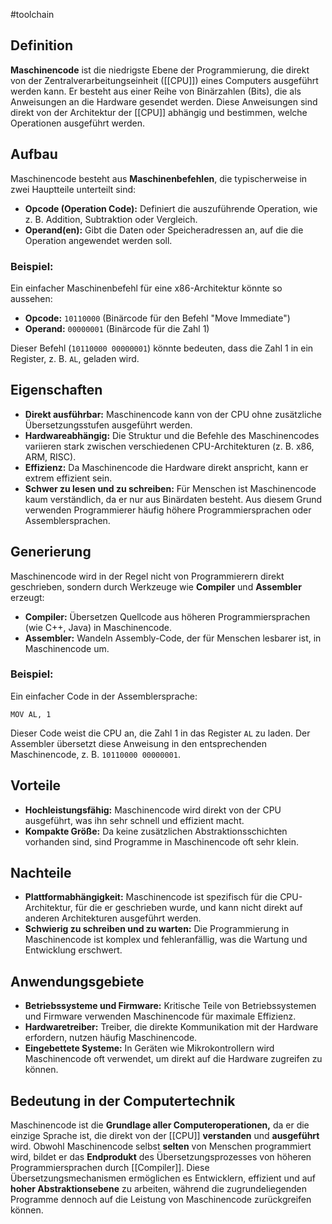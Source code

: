 #toolchain 

## Definition
**Maschinencode** ist die niedrigste Ebene der Programmierung, die direkt von der Zentralverarbeitungseinheit ([[CPU]]) eines Computers ausgeführt werden kann. Er besteht aus einer Reihe von Binärzahlen (Bits), die als Anweisungen an die Hardware gesendet werden. Diese Anweisungen sind direkt von der Architektur der [[CPU]] abhängig und bestimmen, welche Operationen ausgeführt werden.

## Aufbau
Maschinencode besteht aus **Maschinenbefehlen**, die typischerweise in zwei Hauptteile unterteilt sind:
- **Opcode (Operation Code):** Definiert die auszuführende Operation, wie z. B. Addition, Subtraktion oder Vergleich.
- **Operand(en):** Gibt die Daten oder Speicheradressen an, auf die die Operation angewendet werden soll.

### Beispiel:
Ein einfacher Maschinenbefehl für eine x86-Architektur könnte so aussehen:
- **Opcode:** `10110000` (Binärcode für den Befehl "Move Immediate")
- **Operand:** `00000001` (Binärcode für die Zahl 1)

Dieser Befehl (`10110000 00000001`) könnte bedeuten, dass die Zahl 1 in ein Register, z. B. `AL`, geladen wird.

## Eigenschaften
- **Direkt ausführbar:** Maschinencode kann von der CPU ohne zusätzliche Übersetzungsstufen ausgeführt werden.
- **Hardwareabhängig:** Die Struktur und die Befehle des Maschinencodes variieren stark zwischen verschiedenen CPU-Architekturen (z. B. x86, ARM, RISC).
- **Effizienz:** Da Maschinencode die Hardware direkt anspricht, kann er extrem effizient sein.
- **Schwer zu lesen und zu schreiben:** Für Menschen ist Maschinencode kaum verständlich, da er nur aus Binärdaten besteht. Aus diesem Grund verwenden Programmierer häufig höhere Programmiersprachen oder Assemblersprachen.

## Generierung
Maschinencode wird in der Regel nicht von Programmierern direkt geschrieben, sondern durch Werkzeuge wie **Compiler** und **Assembler** erzeugt:
- **Compiler:** Übersetzen Quellcode aus höheren Programmiersprachen (wie C++, Java) in Maschinencode.
- **Assembler:** Wandeln Assembly-Code, der für Menschen lesbarer ist, in Maschinencode um.

### Beispiel:
Ein einfacher Code in der Assemblersprache:
```assembly
MOV AL, 1
```

Dieser Code weist die CPU an, die Zahl 1 in das Register `AL` zu laden. Der Assembler übersetzt diese Anweisung in den entsprechenden Maschinencode, z. B. `10110000 00000001`.

## Vorteile

- **Hochleistungsfähig:** Maschinencode wird direkt von der CPU ausgeführt, was ihn sehr schnell und effizient macht.
- **Kompakte Größe:** Da keine zusätzlichen Abstraktionsschichten vorhanden sind, sind Programme in Maschinencode oft sehr klein.

## Nachteile

- **Plattformabhängigkeit:** Maschinencode ist spezifisch für die CPU-Architektur, für die er geschrieben wurde, und kann nicht direkt auf anderen Architekturen ausgeführt werden.
- **Schwierig zu schreiben und zu warten:** Die Programmierung in Maschinencode ist komplex und fehleranfällig, was die Wartung und Entwicklung erschwert.

## Anwendungsgebiete

- **Betriebssysteme und Firmware:** Kritische Teile von Betriebssystemen und Firmware verwenden Maschinencode für maximale Effizienz.
- **Hardwaretreiber:** Treiber, die direkte Kommunikation mit der Hardware erfordern, nutzen häufig Maschinencode.
- **Eingebettete Systeme:** In Geräten wie Mikrokontrollern wird Maschinencode oft verwendet, um direkt auf die Hardware zugreifen zu können.

## Bedeutung in der Computertechnik

Maschinencode ist die **Grundlage aller Computeroperationen,** da er die einzige Sprache ist, die direkt von der [[CPU]] **verstanden** und **ausgeführt** wird. 
Obwohl Maschinencode selbst **selten** von Menschen programmiert wird, bildet er das **Endprodukt** des Übersetzungsprozesses von höheren Programmiersprachen durch [[Compiler]]. Diese Übersetzungsmechanismen ermöglichen es Entwicklern, effizient und auf **hoher Abstraktionsebene** zu arbeiten, während die zugrundeliegenden Programme dennoch auf die Leistung von Maschinencode zurückgreifen können.